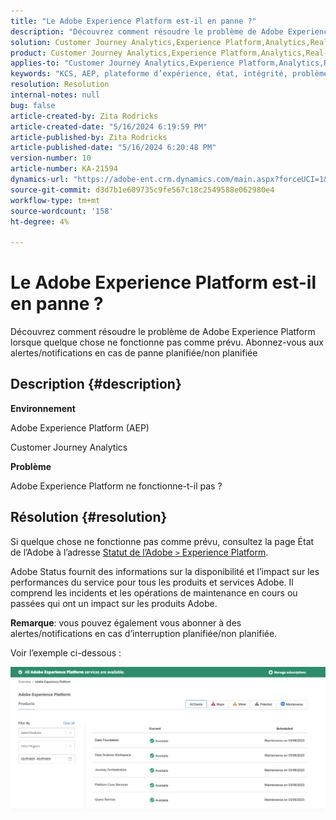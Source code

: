 ```yaml
---
title: "Le Adobe Experience Platform est-il en panne ?"
description: "Découvrez comment résoudre le problème de Adobe Experience Platform lorsque quelque chose ne fonctionne pas comme prévu. Abonnez-vous aux alertes/notifications en cas de panne planifiée/non planifiée"
solution: Customer Journey Analytics,Experience Platform,Analytics,Real-Time Customer Data Platform
product: Customer Journey Analytics,Experience Platform,Analytics,Real-Time Customer Data Platform
applies-to: "Customer Journey Analytics,Experience Platform,Analytics,Real-Time Customer Data Platform"
keywords: "KCS, AEP, plateforme d’expérience, état, intégrité, problème, panne, Customer Journey Analytics, plateforme d’expérience réduite"
resolution: Resolution
internal-notes: null
bug: false
article-created-by: Zita Rodricks
article-created-date: "5/16/2024 6:19:59 PM"
article-published-by: Zita Rodricks
article-published-date: "5/16/2024 6:20:48 PM"
version-number: 10
article-number: KA-21594
dynamics-url: "https://adobe-ent.crm.dynamics.com/main.aspx?forceUCI=1&pagetype=entityrecord&etn=knowledgearticle&id=5710a4e6-b013-ef11-9f89-6045bd0298d4"
source-git-commit: d3d7b1e609735c9fe567c18c2549588e062980e4
workflow-type: tm+mt
source-wordcount: '158'
ht-degree: 4%

---
```


# Le Adobe Experience Platform est-il en panne ?


Découvrez comment résoudre le problème de Adobe Experience Platform lorsque quelque chose ne fonctionne pas comme prévu. Abonnez-vous aux alertes/notifications en cas de panne planifiée/non planifiée

## Description {#description}


<b>Environnement</b>

Adobe Experience Platform (AEP)

Customer Journey Analytics

<b>Problème</b>

Adobe Experience Platform ne fonctionne-t-il pas ?


## Résolution {#resolution}


Si quelque chose ne fonctionne pas comme prévu, consultez la page État de l’Adobe à l’adresse [Statut de l’Adobe `>`  Experience Platform](https://status.adobe.com/cloud/experience_platform#/).

Adobe Status fournit des informations sur la disponibilité et l’impact sur les performances du service pour tous les produits et services Adobe. Il comprend les incidents et les opérations de maintenance en cours ou passées qui ont un impact sur les produits Adobe.

<b>Remarque</b>: vous pouvez également vous abonner à des alertes/notifications en cas d’interruption planifiée/non planifiée.

Voir l’exemple ci-dessous :

![](assets/dc4ebf6a-94b6-ed11-83fe-6045bd006a22.png)

